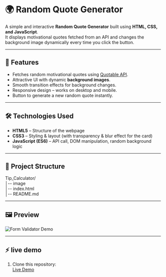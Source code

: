 # 🌍 Random Quote Generator  

A simple and interactive **Random Quote Generator** built using **HTML, CSS, and JavaScript**.  
It displays motivational quotes fetched from an API and changes the background image dynamically every time you click the button.  

---

## 🚀 Features
- Fetches random motivational quotes using [Quotable API](https://api.quotable.io/).  
- Attractive UI with dynamic **background images**.  
- Smooth transition effects for background changes.  
- Responsive design – works on desktop and mobile.  
- Button to generate a new random quote instantly.  

---

## 🛠️ Technologies Used
- **HTML5** – Structure of the webpage  
- **CSS3** – Styling & layout (with transparency & blur effect for the card)  
- **JavaScript (ES6)** – API call, DOM manipulation, random background logic  

---

## 📂 Project Structure
Tip_Calculator/<br>
│-- image <br>
│-- index.html<br>
│-- README.md

---

## 🖼️ Preview  

![Form Validator Demo](image/SS_FORM.png)

---

## ⚡ live demo 
1. Clone this repository:  
[Live Demo](https://yusuf-maxx.github.io/Randon_Quote_Genretor/)



